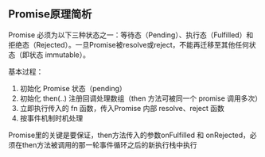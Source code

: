 ## Promise原理简析

Promise 必须为以下三种状态之一：等待态（Pending）、执行态（Fulfilled）和拒绝态（Rejected）。一旦Promise被resolve或reject，不能再迁移至其他任何状态（即状态 immutable）。

基本过程：

1. 初始化 Promise 状态（pending）
2. 初始化 then\(..\) 注册回调处理数组（then 方法可被同一个 promise 调用多次）
3. 立即执行传入的 fn 函数，传入Promise 内部 resolve、reject 函数
4. 按事件机制时机处理

Promise里的关键是要保证，then方法传入的参数onFulfilled 和 onRejected，必须在then方法被调用的那一轮事件循环之后的新执行栈中执行




